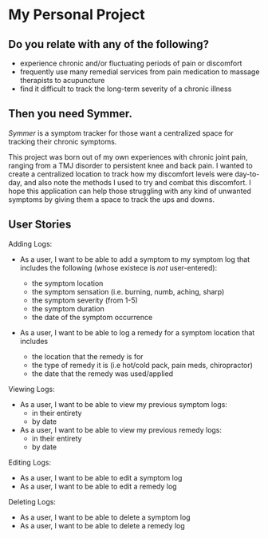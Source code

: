 # My Personal Project

## Do you relate with any of the following?
- experience chronic and/or fluctuating periods of pain or discomfort
- frequently use many remedial services from pain medication to massage therapists to acupuncture
- find it difficult to track the long-term severity of a chronic illness


## Then you need Symmer.

*Symmer* is a symptom tracker for those want a centralized space for tracking their chronic symptoms. 

This project was born out of my own experiences with chronic joint pain, ranging from a TMJ 
disorder to persistent knee and back pain. I wanted to create a centralized location to track
how my discomfort levels were day-to-day, and also note the methods I used to try and combat this 
discomfort. I hope this application can help those struggling with any kind of unwanted symptoms
by giving them a space to track the ups and downs.

## User Stories
Adding Logs:
- As a user, I want to be able to add a symptom to my symptom log
  that includes the following (whose existece is *not* user-entered):
    - the symptom location
    - the symptom sensation (i.e. burning, numb, aching, sharp)
    - the symptom severity (from 1-5)
    - the symptom duration
    - the date of the symptom occurrence 

- As a user, I want to be able to log a remedy for a symptom location that includes
  - the location that the remedy is for
  - the type of remedy it is (i.e hot/cold pack, pain meds, chiropractor)
  - the date that the remedy was used/applied

Viewing Logs:
- As a user, I want to be able to view my previous symptom logs:
    - in their entirety
    - by date
- As a user, I want to be able to view my previous remedy logs:
    - in their entirety
    - by date

Editing Logs:
- As a user, I want to be able to edit a symptom log
- As a user, I want to be able to edit a remedy log

Deleting Logs:
- As a user, I want to be able to delete a symptom log
- As a user, I want to be able to delete a remedy log

